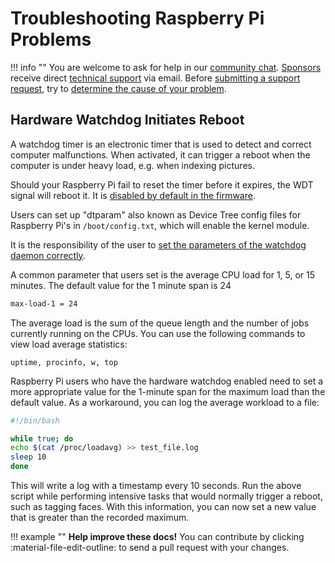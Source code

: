 # Troubleshooting Raspberry Pi Problems

!!! info ""
    You are welcome to ask for help in our [community chat](https://link.photoprism.app/chat).
    [Sponsors](https://www.photoprism.app/membership) receive direct [technical support](https://www.photoprism.app/contact) via email.
    Before [submitting a support request](../../user-guide/index.md#getting-support), try to [determine the cause of your problem](index.md).

## Hardware Watchdog Initiates Reboot

A watchdog timer is an electronic timer that is used to detect and correct computer malfunctions. When activated, it can trigger a reboot when the computer is under heavy load, e.g. when indexing pictures. 

Should your Raspberry Pi fail to reset the timer before it expires, the WDT signal will reboot it.
It is [disabled by default in the firmware](https://github.com/raspberrypi/firmware/blob/f694bbe7c6f142e0c1a5033f0f6c15528fd6c98c/boot/overlays/README#L277).

Users can set up "dtparam" also known as Device Tree config files for Raspberry Pi's in `/boot/config.txt`, which will enable the kernel module.

It is the responsibility of the user to [set the parameters of the watchdog daemon correctly](https://linux.die.net/man/5/watchdog.conf).

A common parameter that users set is the average CPU load for 1, 5, or 15 minutes. The default value for the 1 minute span is 24

```bash
max-load-1 = 24
```

The average load is the sum of the queue length and the number of jobs currently running on the CPUs. You can use the following commands to view load average statistics:

```
uptime, procinfo, w, top
```

Raspberry Pi users who have the hardware watchdog enabled need to set a more appropriate value for the 1-minute span for the maximum load than the default value.
As a workaround, you can log the average workload to a file:

```bash
#!/bin/bash

while true; do
echo $(cat /proc/loadavg) >> test_file.log
sleep 10
done
```

This will write a log with a timestamp every 10 seconds. Run the above script while performing intensive tasks that would normally trigger a reboot, such as tagging faces. With this information, you can now set a new value that is greater than the recorded maximum.

!!! example ""
    **Help improve these docs!** You can contribute by clicking :material-file-edit-outline: to send a pull request with your changes.
